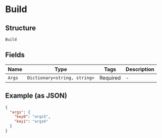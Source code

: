 
# Build

## Structure

`Build`

## Fields

| Name | Type | Tags | Description |
|  --- | --- | --- | --- |
| `Args` | `Dictionary<string, string>` | Required | - |

## Example (as JSON)

```json
{
  "args": {
    "key0": "args5",
    "key1": "args6"
  }
}
```

